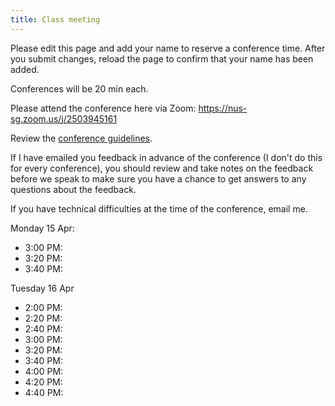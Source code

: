 ```yaml
---
title: Class meeting
---
```

<!-- 13.1 and 13.2 (9 Apr and 11 Apr) — no class meetings; individual student conferences -->

Please edit this page and add your name to reserve a conference time. After you submit changes, reload the page to confirm that your name has been added.

Conferences will be 20 min each.

Please attend the conference here via Zoom: https://nus-sg.zoom.us/j/2503945161

Review the [conference guidelines](https://canvas.nus.edu.sg/courses/46652/pages/conferences).

If I have emailed you feedback in advance of the conference (I don't do this for every conference), you should review and take notes on the feedback before we speak to make sure you have a chance to get answers to any questions about the feedback.

If you have technical difficulties at the time of the conference, email me.

Monday 15 Apr:

- 3:00 PM:
- 3:20 PM:
- 3:40 PM:

Tuesday 16 Apr

- 2:00 PM:
- 2:20 PM:
- 2:40 PM:
- 3:00 PM:
- 3:20 PM:
- 3:40 PM:
- 4:00 PM:
- 4:20 PM:
- 4:40 PM:
